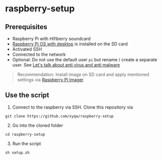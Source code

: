 # raspberry-setup

## Prerequisites

- Raspberry Pi with Hifiberry soundcard
- [Raspberry Pi OS with desktop](https://www.raspberrypi.com/software/operating-systems/) is installed on the SD card
- Activated SSH
- Connected to the network
- Optional: Do not use the default user `pi` but rename / create a separate user. See [
  Let's talk about anti virus and anti malware](https://forums.raspberrypi.com/viewtopic.php?t=178467) 

> Recommendation: Install image on SD card and apply mentioned settings via [Raspberry Pi Imager](https://www.raspberrypi.com/software/)

## Use the script

1. Connect to the raspberry via SSH. Clone this repository via 

```
git clone https://github.com/xyqa/raspberry-setup
```

2. Go into the cloned folder

```
cd raspberry-setup
```

3. Run the script

```
sh setup.sh
```